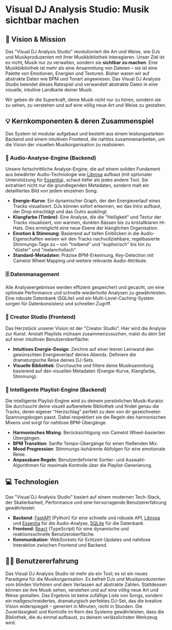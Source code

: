 # Visual DJ Analysis Studio: Musik sichtbar machen

## 🚀 Vision & Mission

Das "Visual DJ Analysis Studio" revolutioniert die Art und Weise, wie DJs und Musikproduzenten mit ihrer Musikbibliothek interagieren. Unser Ziel ist es nicht, Musik nur zu verwalten, sondern sie **sichtbar zu machen**. Eine Musikbibliothek ist mehr als eine Ansammlung von Dateien – sie ist eine Palette von Emotionen, Energien und Texturen. Bisher waren wir auf abstrakte Daten wie BPM und Tonart angewiesen. Das Visual DJ Analysis Studio beendet dieses Ratespiel und verwandelt abstrakte Daten in eine visuelle, intuitive Landkarte deiner Musik.

Wir geben dir die Superkraft, deine Musik nicht nur zu hören, sondern sie zu sehen, zu verstehen und auf eine völlig neue Art und Weise zu gestalten.

## 💡 Kernkomponenten & deren Zusammenspiel

Das System ist modular aufgebaut und besteht aus einem leistungsstarken Backend und einem intuitiven Frontend, die nahtlos zusammenarbeiten, um die Vision der visuellen Musikorganisation zu realisieren.

### 🧠 Audio-Analyse-Engine (Backend)

Unsere fortschrittliche Analyse-Engine, die auf einem soliden Fundament aus bewährter Audio-Technologie wie [Librosa](https://librosa.org/doc/latest/index.html) aufbaut (mit optionaler Unterstützung für [Essentia](https://essentia.upf.edu/)), schaut tiefer als jedes andere Tool. Sie extrahiert nicht nur die grundlegenden Metadaten, sondern malt ein detailliertes Bild von jedem einzelnen Song:

-   **Energie-Kurve**: Ein dynamischer Graph, der den Energieverlauf eines Tracks visualisiert. DJs können sofort erkennen, wo das Intro aufbaut, der Drop einschlägt und das Outro ausklingt.
-   **Klangfarbe (Timbre)**: Eine Analyse, die die "Helligkeit" und Textur der Tracks visualisiert, von warmen, dunklen Bässen bis zu kristallklaren Hi-Hats. Dies ermöglicht eine neue Ebene der klanglichen Organisation.
-   **Emotion & Stimmung**: Basierend auf tiefen Einblicken in die Audio-Eigenschaften weisen wir den Tracks nachvollziehbare, regelbasierte Stimmungs-Tags zu – von "treibend" und "euphorisch" bis hin zu "düster" und "melancholisch".
-   **Standard-Metadaten**: Präzise BPM-Erkennung, Key-Detection mit Camelot Wheel Mapping und weitere relevante Audio-Attribute.

### 🗄️ Datenmanagement

Alle Analyseergebnisse werden effizient gespeichert und gecacht, um eine optimale Performance und schnelle wiederholte Analysen zu gewährleisten. Eine robuste Datenbank (SQLite) und ein Multi-Level-Caching-System sorgen für Datenkonsistenz und schnellen Zugriff.

### 🎨 Creator Studio (Frontend)

Das Herzstück unserer Vision ist der "Creator Studio". Hier wird die Analyse zur Kunst. Anstatt Playlists mühsam zusammenzusuchen, malst du dein Set auf einer intuitiven Benutzeroberfläche:

-   **Intuitives Energie-Design**: Zeichne auf einer leeren Leinwand den gewünschten Energieverlauf deines Abends. Definiere die dramaturgische Reise deines DJ-Sets.
-   **Visuelle Bibliothek**: Durchsuche und filtere deine Musiksammlung basierend auf den visuellen Metadaten (Energie-Kurve, Klangfarbe, Stimmung).

### 🤖 Intelligente Playlist-Engine (Backend)

Die intelligente Playlist-Engine wird zu deinem persönlichen Musik-Kurator. Sie durchsucht deine visuell aufbereitete Bibliothek und findet genau die Tracks, deren eigener "Herzschlag" perfekt zu dem von dir gezeichneten Spannungsbogen passt. Dabei respektiert sie die Regeln des harmonischen Mixens und sorgt für nahtlose BPM-Übergänge.

-   **Harmonisches Mixing**: Berücksichtigung von Camelot Wheel-basierten Übergängen.
-   **BPM Transition**: Sanfte Tempo-Übergänge für einen fließenden Mix.
-   **Mood Progression**: Stimmungs-kohärente Abfolgen für eine emotionale Reise.
-   **Anpassbare Regeln**: Benutzerdefinierte Sortier- und Auswahl-Algorithmen für maximale Kontrolle über die Playlist-Generierung.

## 💻 Technologien

Das "Visual DJ Analysis Studio" basiert auf einem modernen Tech-Stack, der Skalierbarkeit, Performance und eine hervorragende Benutzererfahrung gewährleistet:

-   **Backend**: [FastAPI](https://fastapi.tiangolo.com/) (Python) für eine schnelle und robuste API, [Librosa](https://librosa.org/doc/latest/index.html) und [Essentia](https://essentia.upf.edu/) für die Audio-Analyse, [SQLite](https://www.sqlite.org/index.html) für die Datenbank.
-   **Frontend**: [React](https://react.dev/) (TypeScript) für eine dynamische und reaktionsschnelle Benutzeroberfläche.
-   **Kommunikation**: WebSockets für Echtzeit-Updates und nahtlose Interaktion zwischen Frontend und Backend.

## 🧑‍💻 Benutzererfahrung

Das Visual DJ Analysis Studio ist mehr als ein Tool; es ist ein neues Paradigma für die Musikorganisation. Es befreit DJs und Musikproduzenten vom blinden Vorhören und dem Verlassen auf abstrakte Zahlen. Stattdessen können sie ihre Musik sehen, verstehen und auf eine völlig neue Art und Weise gestalten. Das Ergebnis ist keine zufällige Liste von Songs, sondern ein maßgeschneidertes, dramaturgisch perfektes DJ-Set, das die kreative Vision widerspiegelt – generiert in Minuten, nicht in Stunden. Die Zuverlässigkeit und Kontrolle im Kern des Systems gewährleisten, dass die Bibliothek, die du einmal aufbaust, zu deinem verlässlichsten Werkzeug wird.